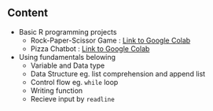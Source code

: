 
## Content

- Basic R programming projects
  - Rock-Paper-Scissor Game : [Link to Google Colab](https://colab.research.google.com/drive/1sQHmSOFKScUWpHb5l7LVarAUz4wXrb3l?usp=sharing)
  - Pizza Chatbot : [Link to Google Colab](https://colab.research.google.com/drive/1t96dBNIS6xnIDATaO0qG_gpbS5_gix0W?usp=sharing)
- Using fundamentals belowing
  - Variable and Data type
  - Data Structure eg. list comprehension and append list
  - Control flow eg. `while` loop
  - Writing function
  - Recieve input by `readline`
